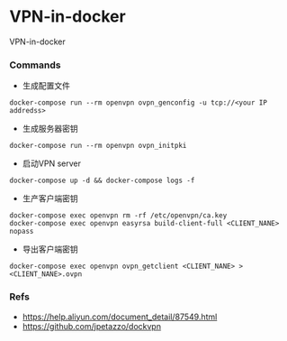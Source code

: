 # VPN-in-docker
VPN-in-docker

### Commands
* 生成配置文件
```
docker-compose run --rm openvpn ovpn_genconfig -u tcp://<your IP addredss>
```
* 生成服务器密钥
```
docker-compose run --rm openvpn ovpn_initpki
```

* 启动VPN server
```
docker-compose up -d && docker-compose logs -f
```

* 生产客户端密钥
```
docker-compose exec openvpn rm -rf /etc/openvpn/ca.key
docker-compose exec openvpn easyrsa build-client-full <CLIENT_NANE> nopass
```

* 导出客户端密钥
```
docker-compose exec openvpn ovpn_getclient <CLIENT_NANE> > <CLIENT_NANE>.ovpn
```

### Refs
* https://help.aliyun.com/document_detail/87549.html
* https://github.com/jpetazzo/dockvpn

